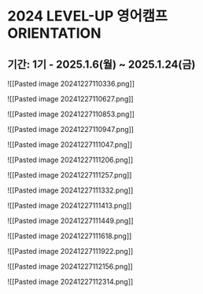 # 2024 LEVEL-UP 영어캠프 ORIENTATION
## 기간: 1기 - 2025.1.6(월) ~ 2025.1.24(금)
![[Pasted image 20241227110336.png]]

![[Pasted image 20241227110627.png]]

![[Pasted image 20241227110853.png]]

![[Pasted image 20241227110947.png]]

![[Pasted image 20241227111047.png]]

![[Pasted image 20241227111206.png]]

![[Pasted image 20241227111257.png]]

![[Pasted image 20241227111332.png]]

![[Pasted image 20241227111413.png]]

![[Pasted image 20241227111449.png]]

![[Pasted image 20241227111618.png]]

![[Pasted image 20241227111922.png]]

![[Pasted image 20241227112156.png]]

![[Pasted image 20241227112314.png]]

